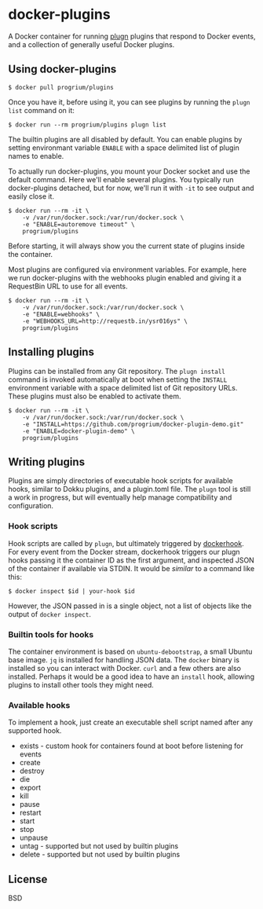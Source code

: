 # docker-plugins

A Docker container for running [plugn](https://github.com/progrium/plugn) plugins that respond to Docker events, and a collection of generally useful Docker plugins.

## Using docker-plugins

	$ docker pull progrium/plugins

Once you have it, before using it, you can see plugins by running the `plugn list` command on it:

	$ docker run --rm progrium/plugins plugn list

The builtin plugins are all disabled by default. You can enable plugins by setting environmant variable `ENABLE` with a space delimited list of plugin names to enable.

To actually run docker-plugins, you mount your Docker socket and use the default command. Here we'll enable several plugins. You typically run docker-plugins detached, but for now, we'll run it with `-it` to see output and easily close it. 

	$ docker run --rm -it \
		-v /var/run/docker.sock:/var/run/docker.sock \
		-e "ENABLE=autoremove timeout" \
		progrium/plugins

Before starting, it will always show you the current state of plugins inside the container. 

Most plugins are configured via environment variables. For example, here we run docker-plugins with the webhooks plugin enabled and giving it a RequestBin URL to use for all events.

	$ docker run --rm -it \
		-v /var/run/docker.sock:/var/run/docker.sock \
		-e "ENABLE=webhooks" \
		-e "WEBHOOKS_URL=http://requestb.in/ysr016ys" \
		progrium/plugins

## Installing plugins

Plugins can be installed from any Git repository. The `plugn install` command is invoked automatically at boot when setting the `INSTALL` environment variable with a space delimited list of Git repository URLs. These plugins must also be enabled to activate them.

	$ docker run --rm -it \
		-v /var/run/docker.sock:/var/run/docker.sock \
		-e "INSTALL=https://github.com/progrium/docker-plugin-demo.git"
		-e "ENABLE=docker-plugin-demo" \
		progrium/plugins

## Writing plugins

Plugins are simply directories of executable hook scripts for available hooks, similar to Dokku plugins, and a plugin.toml file. The `plugn` tool is still a work in progress, but will eventually help manage compatibility and configuration. 

### Hook scripts

Hook scripts are called by `plugn`, but ultimately triggered by [dockerhook](https://github.com/progrium/dockerhook). For every event from the Docker stream, dockerhook triggers our plugn hooks passing it the container ID as the first argument, and inspected JSON of the container if available via STDIN. It would be *similar* to a command like this:

	$ docker inspect $id | your-hook $id

However, the JSON passed in is a single object, not a list of objects like the output of `docker inspect`. 

### Builtin tools for hooks

The container environment is based on `ubuntu-debootstrap`, a small Ubuntu base image. `jq` is installed for handling JSON data. The `docker` binary is installed so you can interact with Docker. `curl` and a few others are also installed. Perhaps it would be a good idea to have an `install` hook, allowing plugins to install other tools they might need. 

### Available hooks

To implement a hook, just create an executable shell script named after any supported hook.

 * exists - custom hook for containers found at boot before listening for events
 * create
 * destroy
 * die
 * export
 * kill
 * pause
 * restart
 * start
 * stop
 * unpause
 * untag - supported but not used by builtin plugins
 * delete - supported but not used by builtin plugins

## License

BSD